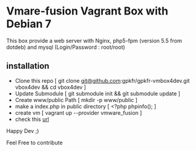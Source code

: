 # Vmare-fusion Vagrant Box with Debian 7
This box provide a web server with Nginx, php5-fpm (version 5.5 from dotdeb) and mysql (Login/Password : root/root)

## installation

* Clone this repo [ git clone git@github.com:gpkfr/gpkfr-vmbox4dev.git vbox4dev && cd vbox4dev ]
* Update Submodule [ git submodule init && git submodule update ]
* Create www/public Path [ mkdir -p www/public ]
* make a index.php in public directory [ <?php phpinfo(); ]
* create vm [ vagrant up --provider vmware_fusion ]
*  check this [url](http://localhost:8080)

Happy Dev ;)

Feel Free to contribute